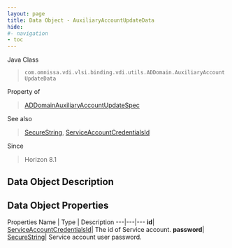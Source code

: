 ```yaml
---
layout: page
title: Data Object - AuxiliaryAccountUpdateData
hide:
#- navigation
- toc
---
```






Java Class
> `com.omnissa.vdi.vlsi.binding.vdi.utils.ADDomain.AuxiliaryAccountUpdateData`

Property of
> [ADDomainAuxiliaryAccountUpdateSpec](vdi.utils.ADDomain.ADDomainAuxiliaryAccountUpdateSpec.md#field_detail)

See also
> [SecureString](vdi.util.SecureString.md), [ServiceAccountCredentialsId](vdi.entity.ServiceAccountCredentialsId.md)

Since
> Horizon 8.1


## Data Object Description

## Data Object Properties
Properties
Name |  Type |  Description
---|---|---
**id**| [ServiceAccountCredentialsId](vdi.entity.ServiceAccountCredentialsId.md)|  The id of Service account.
**password**| [SecureString](vdi.util.SecureString.md)|  Service account user password.


 
